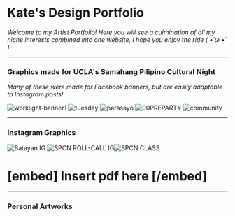 # Kate's Design Portfolio
<em>Welcome to my Artist Portfolio! Here you will see a culmination of all my niche interests combined into one website, I hope you enjoy the ride ( •̀ ω •́ )</em>  
***
<h3><p>Graphics made for UCLA's Samahang Pilipino Cultural Night</p></h3> 
<em>Many of these were made for Facebook banners, but are easily adaptable to Instagram posts!</em>

![worklight-banner1](https://github.com/mintipresh/KatesGDPortfolio/assets/63135621/a3f76c61-421e-4551-b5d7-bfdc2dcb430b)
![tuesday](https://github.com/mintipresh/KatesGDPortfolio/assets/63135621/544a4600-9662-4393-bb02-4a8816baab1d)
![parasayo](https://github.com/mintipresh/KatesGDPortfolio/assets/63135621/9f0632c2-b431-4a31-8a0d-820b1d188dfb)
![00PREPARTY](https://github.com/mintipresh/KatesGDPortfolio/assets/63135621/106e8d3b-49d5-43da-aa02-ddf74a8db4e1)
![community](https://github.com/mintipresh/KatesGDPortfolio/assets/63135621/5e1920dc-db6c-4b19-9f10-88a5c297e981)
***
<h3><p>Instagram Graphics</p></h3> 

![Batayan IG](https://github.com/mintipresh/KatesGDPortfolio/assets/63135621/1e882f79-b827-41d1-9952-08a643a8baa4)
![SPCN ROLL-CALL IG](https://github.com/mintipresh/KatesGDPortfolio/assets/63135621/17b2f4db-76b3-4359-a624-71dd61f8d711)![SPCN CLASS](https://github.com/mintipresh/KatesGDPortfolio/assets/63135621/870122d2-7076-4a0d-81fa-c9950690d72f)

# [embed] Insert pdf here [/embed]
***
<h3><p>Personal Artworks</p></h3>
